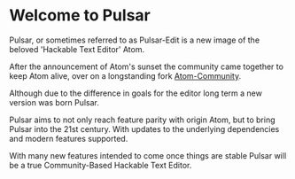 # Welcome to Pulsar

Pulsar, or sometimes referred to as Pulsar-Edit is a new image of the beloved 'Hackable Text Editor' Atom.

After the announcement of Atom's sunset the community came together to keep Atom alive, over on a longstanding fork [Atom-Community]().

Although due to the difference in goals for the editor long term a new version was born Pulsar.

Pulsar aims to not only reach feature parity with origin Atom, but to bring Pulsar into the 21st century. With updates to the underlying dependencies and modern features supported.

With many new features intended to come once things are stable Pulsar will be a true Community-Based Hackable Text Editor.
